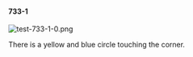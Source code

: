 #### 733-1
![test-733-1-0.png](https://github.com/lil-lab/nlvr/raw/master/nlvr/test/images/3/test-733-1-0.png "test-733-1-0.png")

There is a yellow and blue circle touching the corner.